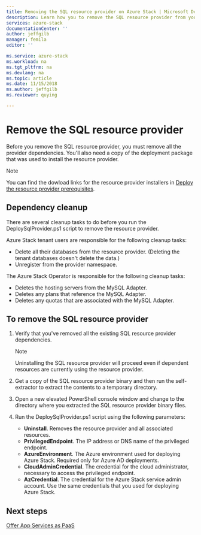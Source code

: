 ```yaml
---
title: Removing the SQL resource provider on Azure Stack | Microsoft Docs
description: Learn how you to remove the SQL resource provider from your Azure Stack deployment.
services: azure-stack
documentationCenter: ''
author: jeffgilb
manager: femila
editor: ''

ms.service: azure-stack
ms.workload: na
ms.tgt_pltfrm: na
ms.devlang: na
ms.topic: article
ms.date: 11/15/2018
ms.author: jeffgilb
ms.reviewer: quying

---
```


# Remove the SQL resource provider

Before you remove the SQL resource provider, you must remove all the provider dependencies. You'll also need a copy of the deployment package that was used to install the resource provider.

> [!NOTE]
> You can find the dowload links for the resource provider installers in [Deploy the resource provider prerequisites](.\azure-stack-sql-resource-provider-deploy.md#prerequisites).

## Dependency cleanup

There are several cleanup tasks to do before you run the DeploySqlProvider.ps1 script to remove the resource provider.

Azure Stack tenant users are responsible for the following cleanup tasks:

* Delete all their databases from the resource provider. (Deleting the tenant databases doesn't delete the data.)
* Unregister from the provider namespace.

The Azure Stack Operator is responsible for the following cleanup tasks:

* Deletes the hosting servers from the MySQL Adapter.
* Deletes any plans that reference the MySQL Adapter.
* Deletes any quotas that are associated with the MySQL Adapter.

## To remove the SQL resource provider

1. Verify that you've removed all the existing SQL resource provider dependencies.

   > [!NOTE]
   > Uninstalling the SQL resource provider will proceed even if dependent resources are currently using the resource provider.
  
2. Get a copy of the SQL resource provider binary and then run the self-extractor to extract the contents to a temporary directory.

3. Open a new elevated PowerShell console window and change to the directory where you extracted the SQL resource provider binary files.

4. Run the DeploySqlProvider.ps1 script using the following parameters:

    * **Uninstall**. Removes the resource provider and all associated resources.
    * **PrivilegedEndpoint**. The IP address or DNS name of the privileged endpoint.
    * **AzureEnvironment**. The Azure environment used for deploying Azure Stack. Required only for Azure AD deployments.
    * **CloudAdminCredential**. The credential for the cloud administrator, necessary to access the privileged endpoint.
    * **AzCredential**. The credential for the Azure Stack service admin account. Use the same credentials that you used for deploying Azure Stack.

## Next steps

[Offer App Services as PaaS](azure-stack-app-service-overview.md)
